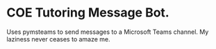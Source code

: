 # COE Tutoring Message Bot.

Uses pymsteams to send messages to a Microsoft Teams channel.
My laziness never ceases to amaze me.